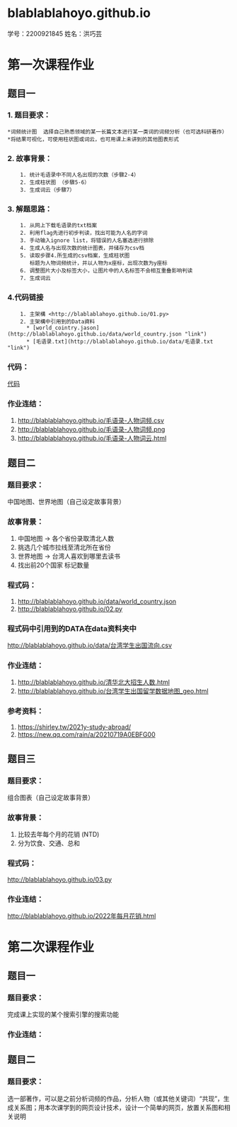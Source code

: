 # blablablahoyo.github.io

学号：2200921845
姓名：洪巧芸

# 第一次课程作业
## 题目一
  ### 1. 题目要求：
    *词频统计图  选择自己熟悉领域的某一长篇文本进行某一类词的词频分析（也可选科研著作）
    *将结果可视化，可使用柱状图或词云，也可用课上未讲到的其他图表形式
  ### 2. 故事背景：
        1. 统计毛语录中不同人名出现的次数（步驟2-4）
        2. 生成柱状图 （步驟5-6）
        3. 生成词云（步驟7）
  ### 3. 解题思路：
        1. 从网上下载毛语录的txt档案
        2. 利用flag先进行初步判读，找出可能为人名的字词
        3. 手动输入ignore list，将错误的人名塞选进行排除
        4. 生成人名与出现次数的统计图表，并储存为csv档
        5. 读取步骤4.所生成的csv档案，生成柱状图
           标题为人物词频统计，并以人物为x座标，出现次数为y座标
        6. 调整图片大小及标签大小，让图片中的人名标签不会相互重叠影响判读
        7. 生成词云
  ### 4.代码链接
        1. 主架構 <http://blablablahoyo.github.io/01.py>
        2. 主架構中引用到的Data資料
          * [world_cointry.jason](http://blablablahoyo.github.io/data/world_country.json "link")
          * [毛语录.txt](http://blablablahoyo.github.io/data/毛语录.txt "link")

### 代码：
[代码](http://blablablahoyo.github.io/01.py "link")

### 作业连结：
1. http://blablablahoyo.github.io/毛语录-人物词频.csv
2. http://blablablahoyo.github.io/毛语录-人物词频.png
3. http://blablablahoyo.github.io/毛语录-人物词云.html

## 题目二
### 题目要求：
中国地图、世界地图（自己设定故事背景）

### 故事背景：
1. 中国地图 -> 各个省份录取清北人数
2. 挑选几个城市拉线至清北所在省份
3. 世界地图 -> 台湾人喜欢到哪里去读书
4. 找出前20个国家 标记数量

### 程式码：
1. http://blablablahoyo.github.io/data/world_country.json
2. http://blablablahoyo.github.io/02.py

### 程式码中引用到的DATA在data资料夹中
http://blablablahoyo.github.io/data/台湾学生出国流向.csv

### 作业连结：
1. http://blablablahoyo.github.io/清华北大招生人数.html
2. http://blablablahoyo.github.io/台湾学生出国留学数据地图_geo.html

### 参考资料：
1. https://shirley.tw/2021y-study-abroad/
2. https://new.qq.com/rain/a/20210719A0EBFG00

## 题目三
### 题目要求：
组合图表（自己设定故事背景）

### 故事背景：
1. 比较去年每个月的花销 (NTD)
2. 分为饮食、交通、总和

### 程式码：
http://blablablahoyo.github.io/03.py
### 作业连结：
http://blablablahoyo.github.io/2022年每月花销.html

# 第二次课程作业
## 题目一
### 题目要求：
完成课上实现的某个搜索引擎的搜索功能
### 作业连结：

## 题目二
### 题目要求：
选一部著作，可以是之前分析词频的作品，分析人物（或其他关键词）“共现”，生成关系图；用本次课学到的网页设计技术，设计一个简单的网页，放置关系图和相关说明
